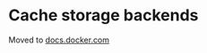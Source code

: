 # Cache storage backends

Moved to [docs.docker.com](https://docs.docker.com/build/building/cache/backends)
